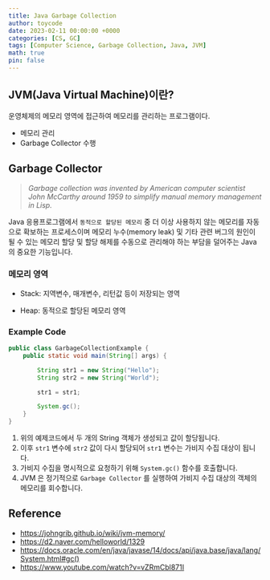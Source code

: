 ```yaml
---
title: Java Garbage Collection
author: toycode
date: 2023-02-11 00:00:00 +0000
categories: [CS, GC]
tags: [Computer Science, Garbage Collection, Java, JVM]
math: true
pin: false
---
```


## JVM(Java Virtual Machine)이란?
운영체제의 메모리 영역에 접근하여 메모리를 관리하는 프로그램이다.
- 메모리 관리
- Garbage Collector 수행

## Garbage Collector
>_Garbage collection was invented by American computer scientist John McCarthy around 1959 to simplify manual memory management in Lisp._

Java 응용프로그램에서 `동적으로 할당된 메모리` 중 더 이상 사용하지 않는 메모리를 자동으로 확보하는 프로세스이며 메모리 누수(memory leak) 및 기타 관련 버그의 원인이 될 수 있는 메모리 할당 및 할당 해제를 수동으로 관리해야 하는 부담을 덜어주는 Java의 중요한 기능입니다.

### 메모리 영역
- Stack: 지역변수, 매개변수, 리턴값 등이 저장되는 영역

- Heap: 동적으로 할당된 메모리 영역

### Example Code
```java
public class GarbageCollectionExample {
    public static void main(String[] args) {

        String str1 = new String("Hello");
        String str2 = new String("World");

        str1 = str1;

        System.gc();
    }
}
```
1. 위의 예제코드에서 두 개의 String 객체가 생성되고 값이 할당됩니다.
2. 이후 `str1` 변수에 `str2` 값이 다시 할당되어 `str1` 변수는 가비지 수집 대상이 됩니다.
3. 가비지 수집을 명시적으로 요청하기 위해 `System.gc()` 함수를 호출합니다.
4. JVM 은 정기적으로 `Garbage Collector` 를 실행하여 가비지 수집 대상의 객체의 메모리를 회수합니다.

## Reference
- <https://johngrib.github.io/wiki/jvm-memory/>
- <https://d2.naver.com/helloworld/1329>
- <https://docs.oracle.com/en/java/javase/14/docs/api/java.base/java/lang/System.html#gc()>
- <https://www.youtube.com/watch?v=vZRmCbl871I>
